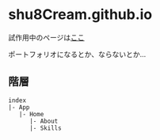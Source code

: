 # shu8Cream.github.io
試作用中のページは[ここ](https://shu8cream.github.io/)

ポートフォリオになるとか、ならないとか...

## 階層
```
index
|- App
   |- Home
      |- About
      |- Skills
```
